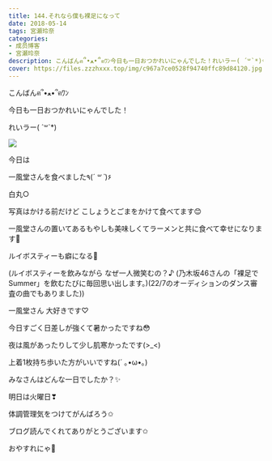 ```yaml
---
title: 144.それなら僕も裸足になって
date: 2018-05-14
tags: 宮瀬玲奈
categories: 
- 成员博客
- 宮瀬玲奈
description: こんばんฅ՞•ﻌ•՞ฅﾜﾝ今日も一日おつかれいにゃんでした！れいラー( ´꒳`*)今日は一風堂さんを食べました٩(*´ ꒳ `*)۶白丸○写真はかける...
cover: https://files.zzzhxxx.top/img/c967a7ce0528f94740ffc89d84120.jpg 
---
```




こんばんฅ՞•ﻌ•՞ฅﾜﾝ




今日も一日おつかれいにゃんでした！








れいラー( ´꒳`*)




![](https://files.zzzhxxx.top/img/c967a7ce0528f94740ffc89d84120.jpg)





今日は

一風堂さんを食べました٩(*´ ꒳ `*)۶



白丸○



写真はかける前だけど
こしょうとごまをかけて食べてます😊





一風堂さんの置いてあるもやしも美味しくてラーメンと共に食べて幸せになります💓



ルイボスティーも癖になる💓



(ルイボスティーを飲みながら
なぜ一人微笑むの？♪
(乃木坂46さんの「裸足でSummer」を飲むたびに毎回思い出します。)(22/7のオーディションのダンス審査の曲でもありました))





一風堂さん
大好きです♡











今日すごく日差しが強くて暑かったですね😳


夜は風があったりして少し肌寒かったです(>_<)


上着1枚持ち歩いた方がいいですね(´ ｡•ω•｡)







みなさんはどんな一日でしたか？✨







明日は火曜日❣


体調管理気をつけてがんばろう✩





ブログ読んでくれてありがとうございます✩



おやすれにゃ💓


